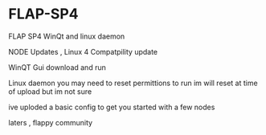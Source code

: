 # FLAP-SP4
FLAP SP4 WinQt and linux daemon

NODE Updates , 
Linux 4 Compatpility update 

WinQT Gui 
download and run 

Linux daemon 
you may need to reset permittions to run
im will reset at time of upload but im not sure 

ive uploded a basic config to get you started with a few nodes 

laters , flappy community 

